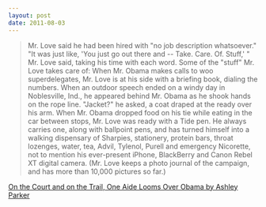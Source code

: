 ```yaml
---
layout: post
date: 2011-08-03
---
```


>Mr. Love said he had been hired with "no job description whatsoever." "It was just like, 'You just go out there and -- Take. Care. Of. Stuff,' " Mr. Love said, taking his time with each word. Some of the "stuff" Mr. Love takes care of: When Mr. Obama makes calls to woo superdelegates, Mr. Love is at his side with a briefing book, dialing the numbers. When an outdoor speech ended on a windy day in Noblesville, Ind., he appeared behind Mr. Obama as he shook hands on the rope line. "Jacket?" he asked, a coat draped at the ready over his arm. When Mr. Obama dropped food on his tie while eating in the car between stops, Mr. Love was ready with a Tide pen. He always carries one, along with ballpoint pens, and has turned himself into a walking dispensary of Sharpies, stationery, protein bars, throat lozenges, water, tea, Advil, Tylenol, Purell and emergency Nicorette, not to mention his ever-present iPhone, BlackBerry and Canon Rebel XT digital camera. (Mr. Love keeps a photo journal of the campaign, and has more than 10,000 pictures so far.)

[On the Court and on the Trail, One Aide Looms Over Obama by Ashley Parker](https://www.nytimes.com/2008/05/27/us/politics/27reggie.html)
